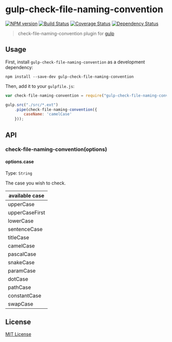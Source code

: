 # gulp-check-file-naming-convention
[![NPM version][npm-image]][npm-url] [![Build Status][travis-image]][travis-url]  [![Coverage Status][coveralls-image]][coveralls-url] [![Dependency Status][depstat-image]][depstat-url]

> check-file-naming-convention plugin for [gulp](https://github.com/wearefractal/gulp)

## Usage

First, install `gulp-check-file-naming-convention` as a development dependency:

```shell
npm install --save-dev gulp-check-file-naming-convention
```

Then, add it to your `gulpfile.js`:

```javascript
var check-file-naming-convention = require("gulp-check-file-naming-convention");

gulp.src("./src/*.ext")
	.pipe(check-file-naming-convention({
		caseName: 'camelCase'
	}));
```

## API

### check-file-naming-convention(options)

#### options.case
Type: `String`

The case you wish to check.

|available case|
|-----|
|upperCase|
|upperCaseFirst|
|lowerCase|
|sentenceCase|
|titleCase|
|camelCase|
|pascalCase|
|snakeCase|
|paramCase|
|dotCase|
|pathCase|
|constantCase|
|swapCase|

## License

[MIT License](http://en.wikipedia.org/wiki/MIT_License)

[npm-url]: https://npmjs.org/package/gulp-check-file-naming-convention
[npm-image]: https://badge.fury.io/js/gulp-check-file-naming-convention.png

[travis-url]: http://travis-ci.org/HAKASHUN/gulp-check-file-naming-convention
[travis-image]: https://secure.travis-ci.org/HAKASHUN/gulp-check-file-naming-convention.png?branch=master

[coveralls-url]: https://coveralls.io/r/HAKASHUN/gulp-check-file-naming-convention
[coveralls-image]: https://coveralls.io/repos/HAKASHUN/gulp-check-file-naming-convention/badge.png

[depstat-url]: https://david-dm.org/HAKASHUN/gulp-check-file-naming-convention
[depstat-image]: https://david-dm.org/HAKASHUN/gulp-check-file-naming-convention.png
